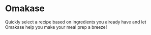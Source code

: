 # Omakase
Quickly select a recipe based on ingredients you already have and let Omakase help you make your meal prep a breeze!
